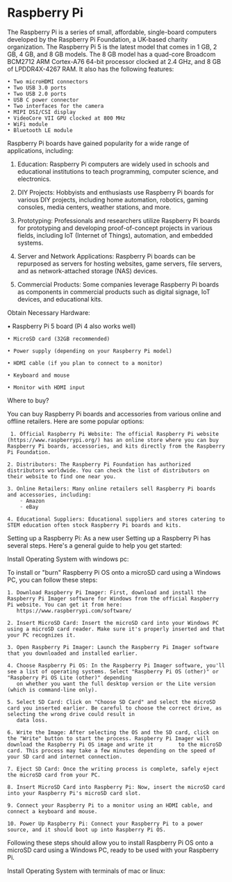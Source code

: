 # Raspberry Pi
The Raspberry Pi is a series of small, affordable, single-board computers developed by the Raspberry Pi Foundation, a UK-based charity organization.
The Raspberry Pi 5 is the latest model that comes in 1 GB, 2 GB, 4 GB, and 8 GB models. The 8 GB model has a quad-core Broadcom BCM2712 ARM Cortex-A76 64-bit processor clocked at 2.4 GHz, and 8 GB of LPDDR4X-4267 RAM. It also has the following features:

    • Two microHDMI connectors
    • Two USB 3.0 ports
    • Two USB 2.0 ports
    • USB C power connector
    • Two interfaces for the camera
    • MIPI DSI/CSI display
    • VideoCore VII GPU clocked at 800 MHz
    • WiFi module
    • Bluetooth LE module

Raspberry Pi boards have gained popularity for a wide range of applications, including:

01. Education: Raspberry Pi computers are widely used in schools and educational institutions to teach programming, computer science, and electronics.

02. DIY Projects: Hobbyists and enthusiasts use Raspberry Pi boards for various DIY projects, including home automation, robotics, gaming consoles,
    media centers, weather stations, and more.

03. Prototyping: Professionals and researchers utilize Raspberry Pi boards for prototyping and developing proof-of-concept projects in various fields,
   including IoT (Internet of Things), automation, and embedded systems.

04. Server and Network Applications: Raspberry Pi boards can be repurposed as servers for hosting websites, game servers, file servers, and as network-attached storage (NAS) devices.

05. Commercial Products: Some companies leverage Raspberry Pi boards as components in commercial products such as digital signage, IoT devices, and educational kits.


   
Obtain Necessary Hardware:

   • Raspberry Pi 5 board (Pi 4 also works well)
   
    • MicroSD card (32GB recommended)
   
    • Power supply (depending on your Raspberry Pi model)
   
    • HDMI cable (if you plan to connect to a monitor)
   
    • Keyboard and mouse
   
    • Monitor with HDMI input



Where to buy?

 You can buy Raspberry Pi boards and accessories from various online and offline retailers. Here are some popular options:
 
     1. Official Raspberry Pi Website: The official Raspberry Pi website (https://www.raspberrypi.org/) has an online store where you can buy Raspberry Pi boards, accessories, and kits directly from the Raspberry Pi Foundation.
     
    2. Distributors: The Raspberry Pi Foundation has authorized distributors worldwide. You can check the list of distributors on their website to find one near you.
    
    3. Online Retailers: Many online retailers sell Raspberry Pi boards and accessories, including:
        ◦ Amazon
        ◦ eBay
        
    4. Educational Suppliers: Educational suppliers and stores catering to STEM education often stock Raspberry Pi boards and kits.

 
 Setting up a Raspberry Pi:
As a new user Setting up a Raspberry Pi has several steps. Here's a general guide to help you get started:


Install Operating System with windows pc:

  To install or "burn" Raspberry Pi OS onto a microSD card using a Windows PC, you can follow these steps:

  
    1. Download Raspberry Pi Imager: First, download and install the Raspberry Pi Imager software for Windows from the official Raspberry Pi website. You can get it from here: 
       https://www.raspberrypi.com/software/
    
    2. Insert MicroSD Card: Insert the microSD card into your Windows PC using a microSD card reader. Make sure it's properly inserted and that your PC recognizes it.
    
    3. Open Raspberry Pi Imager: Launch the Raspberry Pi Imager software that you downloaded and installed earlier.
    
    4. Choose Raspberry Pi OS: In the Raspberry Pi Imager software, you'll see a list of operating systems. Select "Raspberry Pi OS (other)" or "Raspberry Pi OS Lite (other)" depending 
       on whether you want the full desktop version or the Lite version (which is command-line only).
    
    5. Select SD Card: Click on "Choose SD Card" and select the microSD card you inserted earlier. Be careful to choose the correct drive, as selecting the wrong drive could result in 
       data loss.
    
    6. Write the Image: After selecting the OS and the SD card, click on the "Write" button to start the process. Raspberry Pi Imager will download the Raspberry Pi OS image and write it        to the microSD card. This process may take a few minutes depending on the speed of your SD card and internet connection.
    
    7. Eject SD Card: Once the writing process is complete, safely eject the microSD card from your PC.
    
    8. Insert MicroSD Card into Raspberry Pi: Now, insert the microSD card into your Raspberry Pi's microSD card slot.

    9. Connect your Raspberry Pi to a monitor using an HDMI cable, and connect a keyboard and mouse.
    
    10. Power Up Raspberry Pi: Connect your Raspberry Pi to a power source, and it should boot up into Raspberry Pi OS.
    
Following these steps should allow you to install Raspberry Pi OS onto a microSD card using a Windows PC, ready to be used with your Raspberry Pi.
   

  
Install Operating System with terminals of mac or linux:
